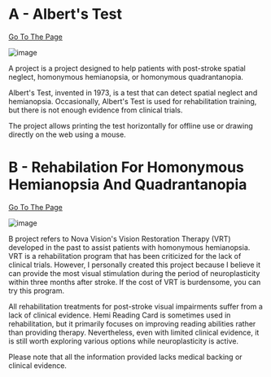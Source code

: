 # A - Albert's Test

[Go To The Page](https://stir084.github.io/Rehabilitation-for-visual-impairments-caused-by-stroke/Alberts-Test.html)

![image](https://github.com/stir084/Rehabilitation-for-visual-impairments-caused-by-stroke/assets/47946124/f567c10e-8d2c-4ae7-9967-f93450582791)

A project is a project designed to help patients with post-stroke spatial neglect, homonymous hemianopsia, or homonymous quadrantanopia.   

Albert's Test, invented in 1973, is a test that can detect spatial neglect and hemianopsia. Occasionally, Albert's Test is used for rehabilitation training, but there is not enough evidence from clinical trials.   

The project allows printing the test horizontally for offline use or drawing directly on the web using a mouse.   

# B - Rehabilation For Homonymous Hemianopsia And Quadrantanopia 

[Go To The Page](https://stir084.github.io/Rehabilitation-for-visual-impairments-caused-by-stroke/Homonymous-Hemianopsia-And-Quadrantanopia.html)

![image](https://github.com/stir084/Rehabilitation-for-visual-impairments-caused-by-stroke/assets/47946124/c366e053-9913-4a5d-a85e-44e2e68109ce)

B project refers to Nova Vision's Vision Restoration Therapy (VRT) developed in the past to assist patients with homonymous hemianopsia. VRT is a rehabilitation program that has been criticized for the lack of clinical trials. However, I personally created this project because I believe it can provide the most visual stimulation during the period of neuroplasticity within three months after stroke. If the cost of VRT is burdensome, you can try this program.   

All rehabilitation treatments for post-stroke visual impairments suffer from a lack of clinical evidence. Hemi Reading Card is sometimes used in rehabilitation, but it primarily focuses on improving reading abilities rather than providing therapy. Nevertheless, even with limited clinical evidence, it is still worth exploring various options while neuroplasticity is active.   

Please note that all the information provided lacks medical backing or clinical evidence.   

